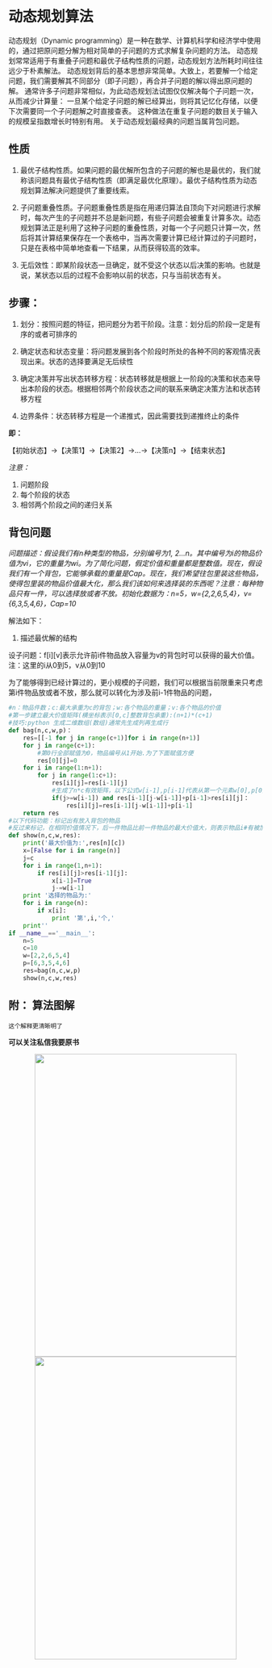 <!--
 * @Author: Anxjing.AI
 * @Date: 2020-06-08 10:05:22
 * @LastEditTime: 2020-06-08 11:06:15
 * @LastEditors: Anajing.AI
 * @Description: 
 * @FilePath: \Anxjing.AI\JingNotebook\dataStructAlgor\动态规划算法.md
 * @THIS FILE IS PART OF Anxjing.AI PROJECT
--> 

# 动态规划算法
动态规划（Dynamic programming）是一种在数学、计算机科学和经济学中使用的，通过把原问题分解为相对简单的子问题的方式求解复杂问题的方法。 动态规划常常适用于有重叠子问题和最优子结构性质的问题，动态规划方法所耗时间往往远少于朴素解法。
动态规划背后的基本思想非常简单。大致上，若要解一个给定问题，我们需要解其不同部分（即子问题），再合并子问题的解以得出原问题的解。 通常许多子问题非常相似，为此动态规划法试图仅仅解决每个子问题一次，从而减少计算量： 一旦某个给定子问题的解已经算出，则将其记忆化存储，以便下次需要同一个子问题解之时直接查表。 这种做法在重复子问题的数目关于输入的规模呈指数增长时特别有用。
关于动态规划最经典的问题当属背包问题。

## 性质

1. 最优子结构性质。如果问题的最优解所包含的子问题的解也是最优的，我们就称该问题具有最优子结构性质（即满足最优化原理）。最优子结构性质为动态规划算法解决问题提供了重要线索。
2. 子问题重叠性质。子问题重叠性质是指在用递归算法自顶向下对问题进行求解时，每次产生的子问题并不总是新问题，有些子问题会被重复计算多次。动态规划算法正是利用了这种子问题的重叠性质，对每一个子问题只计算一次，然后将其计算结果保存在一个表格中，当再次需要计算已经计算过的子问题时，只是在表格中简单地查看一下结果，从而获得较高的效率。

3. 无后效性：即某阶段状态一旦确定，就不受这个状态以后决策的影响。也就是说，某状态以后的过程不会影响以前的状态，只与当前状态有关。

## 步骤：
1. 划分：按照问题的特征，把问题分为若干阶段。注意：划分后的阶段一定是有序的或者可排序的

2. 确定状态和状态变量：将问题发展到各个阶段时所处的各种不同的客观情况表现出来。状态的选择要满足无后续性

3. 确定决策并写出状态转移方程：状态转移就是根据上一阶段的决策和状态来导出本阶段的状态。根据相邻两个阶段状态之间的联系来确定决策方法和状态转移方程

4. 边界条件：状态转移方程是一个递推式，因此需要找到递推终止的条件

**即：**

【初始状态】→【决策1】→【决策2】→…→【决策n】→【结束状态】

*注意：*

1. 问题阶段
2. 每个阶段的状态
3. 相邻两个阶段之间的递归关系


## **背包问题**

*问题描述：假设我们有n种类型的物品，分别编号为1, 2...n。其中编号为i的物品价值为vi，它的重量为wi。为了简化问题，假定价值和重量都是整数值。现在，假设我们有一个背包，它能够承载的重量是Cap。现在，我们希望往包里装这些物品，使得包里装的物品价值最大化，那么我们该如何来选择装的东西呢？注意：每种物品只有一件，可以选择放或者不放。初始化数据为：n=5，w={2,2,6,5,4}，v={6,3,5,4,6}，Cap=10*

解法如下：

1. 描述最优解的结构

设子问题：f[i][v]表示允许前i件物品放入容量为v的背包时可以获得的最大价值。注：这里的i从0到5，v从0到10

为了能够得到已经计算过的，更小规模的子问题，我们可以根据当前限重来只考虑第i件物品放或者不放，那么就可以转化为涉及前i-1件物品的问题，


```python
#n：物品件数；c:最大承重为c的背包；w:各个物品的重量；v:各个物品的价值
#第一步建立最大价值矩阵(横坐标表示[0,c]整数背包承重):(n+1)*(c+1)
#技巧:python 生成二维数组(数组)通常先生成列再生成行
def bag(n,c,w,p)：
    res=[[-1 for j in range(c+1)]for i in range(n+1)]
    for j in range(c+1):
        #第0行全部赋值为0，物品编号从1开始.为了下面赋值方便
        res[0][j]=0
    for i in range(1:n+1):
        for j in range(1:c+1):
            res[i][j]=res[i-1][j]
            #生成了n*c有效矩阵，以下公式w[i-1],p[i-1]代表从第一个元素w[0],p[0]开始取。
            if(j>=w[i-1]) and res[i-1][j-w[i-1]]+p[i-1]>res[i][j]：
                res[i][j]=res[i-1][j-w[i-1]]+p[i-1]
    return res
#以下代码功能：标记出有放入背包的物品
#反过来标记，在相同价值情况下，后一件物品比前一件物品的最大价值大，则表示物品i#有被加入到背包，x数组设置为True。设初始为j=c。
def show(n,c,w,res):  
    print('最大价值为:',res[n][c])  
    x=[False for i in range(n)]  
    j=c  
    for i in range(1,n+1):  
        if res[i][j]>res[i-1][j]:  
            x[i-1]=True  
            j-=w[i-1]  
    print '选择的物品为:'  
    for i in range(n):  
        if x[i]:  
            print '第',i,'个,' 
    print'' 
if __name__=='__main__':  
    n=5  
    c=10  
    w=[2,2,6,5,4]  
    p=[6,3,5,4,6]  
    res=bag(n,c,w,p)  
    show(n,c,w,res) 
```
## 附： 算法图解
```
这个解释更清晰明了
```
**可以关注私信我要原书**

<div align=center><img src="https://gitee.com/Anxjing_AI/AnImg/raw/master/img/dongtaiguihua (7).png" width = "400" height = "600" /></div>

<div align=center><img src="https://gitee.com/Anxjing_AI/AnImg/raw/master/img/dongtaiguihua (1).png" width = "400" height = "600" /></div>
